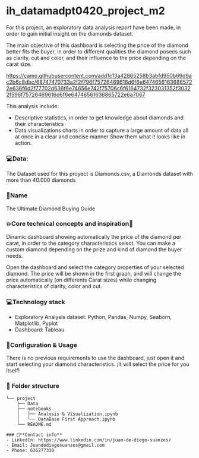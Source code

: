 # ih_datamadpt0420_project_m2
For this project, an exploratory data analysis report have been made, in order to gain initial insight on the diamonds dataset.

The main objective of this dashboard is selecting the price of the diamond better fits the buyer, in order to different qualities the diamond posees such as clarity, cut and color, and their influence to the price depending on the carat size.

https://camo.githubusercontent.com/add1c13a42865258b3abfd950b69d9ac2b6c8dbc/68747470733a2f2f796f75726469616d6f6e64746561636865722e636f6d2f77702d636f6e74656e742f75706c6f6164732f323031352f30322f596f75726469616d6f6e64746561636865722e6a7067

This analysis include:
- Descriptive statistics, in order to get knowledge about diamonds and their characteristics
- Data visualizations charts in order to capture a large amount of data all at once in a clear and concise manner
Show them what it looks like in action.

### 💻**Data**:
The Dataset used for this proyect is Diamonds.csv, a Diamonds dataset with more than 40.000 diamonds

### 🙋**Name**
The Ultimate Diamond Buying Guide

### 💥**Core technical concepts and inspiration🏃**
Dinamic dashboard showing automatically the price of the diamond per carat, in order to the category characteristics select.
You can make a custom diamond depending on the prize and kind of diamond the buyer needs.

Open the dashboard and select the category properties of your selected diamond. The price will be shown in the first graph, and will change the price automatically (on differents Carat sizes) while changing characteristics of clarity, color and cut.

### 💻**Technology stack**
- Exploratory Analysis dataset: Python, Pandas, Numpy, Seaborn, Matplotlib, Pyplot
- Dashboard: Tableau

### 🔧**Configuration & Usage**
There is no previous requirements to use the dashboard, just open it and start selecting your diamond characteristics.
¡It will select the price for you itself!

### 📁 **Folder structure**
```
└── project
    ├── Data
    ├── notebooks
    │   ├── Analysis & Visualization.ipynb
    │   └── DataBase First Approach.ipynb
    └── README.md

### 💌**Contact info**
- LinkedIn: https://www.linkedin.com/in/juan-de-diego-suanzes/
- Email: Juandediegosuanzes@gmail.com
- Phone: 636277330